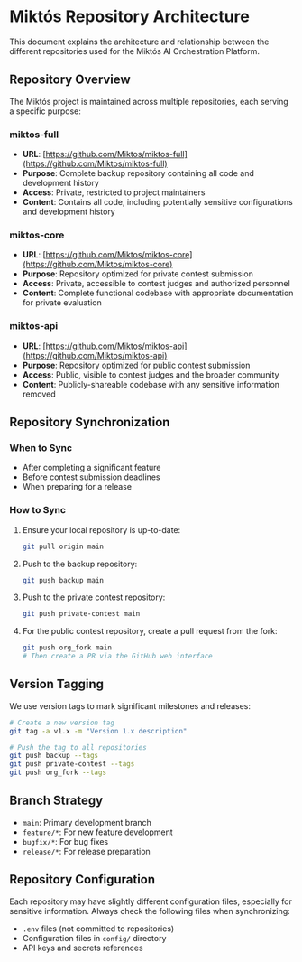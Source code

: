 # Miktós Repository Architecture

This document explains the architecture and relationship between the different repositories used for the Miktós AI Orchestration Platform.

## Repository Overview

The Miktós project is maintained across multiple repositories, each serving a specific purpose:

### miktos-full
- **URL**: [https://github.com/Miktos/miktos-full](https://github.com/Miktos/miktos-full)
- **Purpose**: Complete backup repository containing all code and development history
- **Access**: Private, restricted to project maintainers
- **Content**: Contains all code, including potentially sensitive configurations and development history

### miktos-core
- **URL**: [https://github.com/Miktos/miktos-core](https://github.com/Miktos/miktos-core)
- **Purpose**: Repository optimized for private contest submission
- **Access**: Private, accessible to contest judges and authorized personnel
- **Content**: Complete functional codebase with appropriate documentation for private evaluation

### miktos-api
- **URL**: [https://github.com/Miktos/miktos-api](https://github.com/Miktos/miktos-api)
- **Purpose**: Repository optimized for public contest submission
- **Access**: Public, visible to contest judges and the broader community
- **Content**: Publicly-shareable codebase with any sensitive information removed

## Repository Synchronization

### When to Sync
- After completing a significant feature
- Before contest submission deadlines
- When preparing for a release

### How to Sync
1. Ensure your local repository is up-to-date:
   ```bash
   git pull origin main
   ```

2. Push to the backup repository:
   ```bash
   git push backup main
   ```

3. Push to the private contest repository:
   ```bash
   git push private-contest main
   ```

4. For the public contest repository, create a pull request from the fork:
   ```bash
   git push org_fork main
   # Then create a PR via the GitHub web interface
   ```

## Version Tagging

We use version tags to mark significant milestones and releases:

```bash
# Create a new version tag
git tag -a v1.x -m "Version 1.x description"

# Push the tag to all repositories
git push backup --tags
git push private-contest --tags
git push org_fork --tags
```

## Branch Strategy

- `main`: Primary development branch
- `feature/*`: For new feature development
- `bugfix/*`: For bug fixes
- `release/*`: For release preparation

## Repository Configuration

Each repository may have slightly different configuration files, especially for sensitive information. Always check the following files when synchronizing:

- `.env` files (not committed to repositories)
- Configuration files in `config/` directory
- API keys and secrets references
